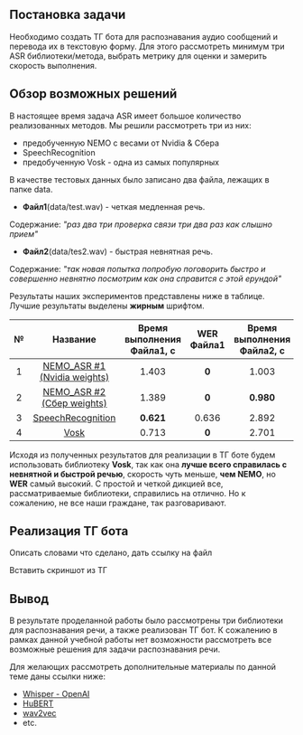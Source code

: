 ## Постановка задачи

 Необходимо создать ТГ бота для распознавания аудио сообщений и перевода их в текстовую форму. Для этого рассмотреть минимум три ASR библиотеки/метода, выбрать метрику для оценки и замерить скорость выполнения.

## Обзор возможных решений

В настоящее время задача ASR имеет большое количество реализованных методов. Мы решили рассмотреть три из них:
* предобученную NEMO с весами от Nvidia & Сбера
* SpeechRecognition
* предобученную Vosk - одна из самых популярных

В качестве тестовых данных было записано два файла, лежащих в папке data.

* **Файл1**(data/test.wav) - четкая медленная речь. 

Содержание: *"раз два три проверка связи три два раз как слышно прием"*

* **Файл2**(data/tes2.wav) - быстрая невнятная речь. 

Содержание: *"так новая попытка попробую поговорить быстро и совершенно невнятно посмотрим как она справится с этой ерундой"*

Результаты наших экспериментов представлены ниже в таблице. Лучшие результаты выделены **жирным** шрифтом.

| №   | Название  |Время выполнения Файла1, с  | WER Файла1 | Время выполнения Файла2, с   | WER Файла2  |
|:---:|:---:      |:---:                       |:---:       |:---:                         |:---:        |
| 1   | [NEMO_ASR #1 (Nvidia weights)](experiments/nemo_asr.ipynb) | 1.403  | **0**  | 1.003   | 0.875   |
| 2   | [NEMO_ASR #2 (Сбер weights)](experiments/nemo_asr.ipynb)   | 1.389  | **0**  | **0.980**   | 0.875   |
| 3   | [SpeechRecognition](experiments/speech_recognition.ipynb)  | **0.621**  | 0.636  | 2.892   | 0.625   |
| 4   | [Vosk](experiments/vosk_final.ipynb) | 0.713  | **0**  | 2.701                     | **0.5625**  |

Исходя из полученных результатов для реализации в ТГ боте будем использовать библиотеку **Vosk**, так как она **лучше всего справилась с невнятной и быстрой речью**, скорость чуть меньше, **чем NEMO**, но **WER** самый высокий. С простой и четкой дикцией все, рассматриваемые библиотеки, справились на отлично. Но к сожалению, не все наши граждане, так разговаривают.

## Реализация ТГ бота

Описать словами что сделано, дать ссылку на файл

Вставить скриншот из ТГ

## Вывод 

В результате проделанной работы было рассмотрены три библиотеки для распознавания речи, а также реализован ТГ бот.
К сожалению в рамках данной учебной работы нет возможности рассмотреть все возможные решения для задачи распознавания речи.

Для желающих рассмотреть дополнительные материалы по данной теме даны ссылки ниже:

* [Whisper - OpenAI](https://openai.com/blog/whisper/)
* [HuBERT](https://huggingface.co/docs/transformers/model_doc/hubert)
* [wav2vec](https://arxiv.org/abs/2006.11477)
* etc.